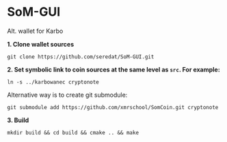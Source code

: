 # SoM-GUI
Alt. wallet for Karbo

**1. Clone wallet sources**

```
git clone https://github.com/seredat/SoM-GUI.git
```

**2. Set symbolic link to coin sources at the same level as `src`. For example:**

```
ln -s ../karbowanec cryptonote
```

Alternative way is to create git submodule:

```
git submodule add https://github.com/xmrschool/SomCoin.git cryptonote
```

**3. Build**

```
mkdir build && cd build && cmake .. && make
```

